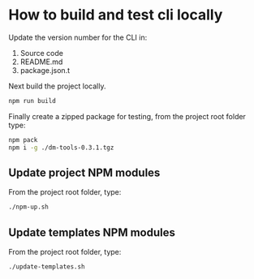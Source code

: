 # How to build and test cli locally

Update the version number for the CLI in:

1. Source code
1. README.md
1. package.json.t

Next build the project locally.

```sh
npm run build
```

Finally create a zipped package for testing, from the project root folder type:

```sh
npm pack
npm i -g ./dm-tools-0.3.1.tgz
```

## Update project NPM modules

From the project root folder, type:

```sh
./npm-up.sh
```

## Update templates NPM modules

From the project root folder, type:

```sh
./update-templates.sh
```
